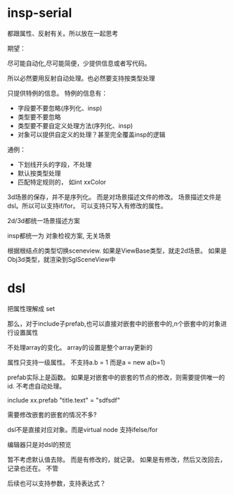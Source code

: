 # insp-serial

都跟属性、反射有关。所以放在一起思考

期望：

尽可能自动化,尽可能简便，少提供信息或者写代码。

所以必然要用反射自动处理。也必然要支持按类型处理

只提供特例的信息。
特例的信息有：
* 字段要不要忽略(序列化、insp)
* 类型要不要忽略
* 类型要不要自定义处理方法(序列化、insp)
* 对象可以提供自定义的处理？甚至完全覆盖insp的逻辑


通例：
* 下划线开头的字段，不处理
* 默认按类型处理
* 匹配特定规则的， 如int xxColor 


3d场景的保存，并不是序列化。  而是对场景描述文件的修改。
场景描述文件是dsl。所以可以支持if/for。 可以支持只写入有修改的属性。


2d/3d都统一场景描述方案

insp都统一为 对象检视方案, 无关场景

根据根结点的类型切换sceneview.  如果是ViewBase类型，就走2d场景。 如果是Obj3d类型，就渲染到SglSceneView中


# dsl
把属性理解成 set

那么，对于include子prefab,也可以直接对嵌套中的嵌套中的,n个嵌套中的对象进行设置属性

不处理array的变化。 array的设置是整个array更新的

属性只支持一级属性。
不支持a.b = 1
而是a = new a(b=1)

prefab实际上是函数。
如果是对嵌套中的嵌套的节点的修改，则需要提供唯一的id. 不考虑自动处理。

include xx.prefab
    "title.text" = "sdfsdf"

需要修改嵌套的嵌套的情况不多?

dsl不是直接对应对象。而是virtual node
支持ifelse/for

编辑器只是对dsl的预览

暂不考虑默认值去除。
而是有修改的，就记录。 
如果是有修改，然后又改回去，记录也还在。 不管


后续也可以支持参数，支持表达式？